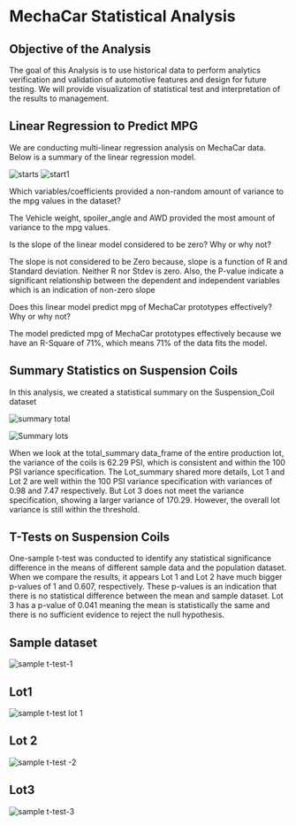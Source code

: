 # MechaCar Statistical Analysis

## Objective of the Analysis

The goal of this Analysis is to use historical data to perform analytics verification and validation of automotive features and design for future testing. We will provide visualization of statistical test and interpretation of the results to management.


## Linear Regression to Predict MPG

We are conducting multi-linear regression analysis on MechaCar data. Below is a summary of the linear regression model. 


![starts](https://user-images.githubusercontent.com/75961117/120877931-23fd6d00-c587-11eb-8001-dcf5a2eb4791.PNG)
![start1](https://user-images.githubusercontent.com/75961117/120877953-41323b80-c587-11eb-945a-e2393d88a6bb.PNG)


Which variables/coefficients provided a non-random amount of variance to the mpg values in the dataset?

The Vehicle weight, spoiler_angle and AWD provided the most amount of variance to the mpg values.

Is the slope of the linear model considered to be zero? Why or why not?

The slope is not considered to be Zero because, slope is a function of R and Standard deviation. Neither R nor Stdev is zero. Also, the P-value indicate a significant relationship between the dependent and independent variables which is an indication of non-zero slope


Does this linear model predict mpg of MechaCar prototypes effectively? Why or why not?

The model predicted mpg of MechaCar prototypes effectively because we have an R-Square of 71%, which means 71% of the data fits the model.


## Summary Statistics on Suspension Coils

In this analysis, we created a statistical summary on the Suspension_Coil dataset

![summary total](https://user-images.githubusercontent.com/75961117/120932638-96c03280-c6c4-11eb-8544-c0d239d595d3.PNG)

![Summary lots](https://user-images.githubusercontent.com/75961117/120932665-b48d9780-c6c4-11eb-82d8-ffcf97649c04.PNG)



When we look at the total_summary data_frame  of the entire production lot, the variance of the coils is 62.29 PSI, which is consistent and within the 100 PSI variance specification.
The Lot_summary shared more details, Lot 1 and Lot 2 are well within the 100 PSI variance specification with variances of 0.98 and 7.47 respectively. But Lot 3 does not meet the variance specification, showing a larger variance of 170.29. However, the overall lot variance is still within the threshold. 


## T-Tests on Suspension Coils

One-sample t-test was conducted to identify any statistical significance difference in the means of different sample data and the population dataset. 
When we compare the results, it appears Lot 1 and Lot 2 have much bigger p-values of 1 and 0.607, respectively. These p-values is an indication that  there is no statistical difference between the mean and sample dataset. 
Lot 3 has a p-value of 0.041 meaning the mean is statistically the same and there is no sufficient evidence to reject the null hypothesis.


## Sample dataset 
![sample t-test-1](https://user-images.githubusercontent.com/75961117/120935300-1273ac80-c6d0-11eb-9064-80a8895cc743.PNG)


## Lot1
![sample t-test lot 1](https://user-images.githubusercontent.com/75961117/120935328-3931e300-c6d0-11eb-8031-453409d945cd.PNG)


## Lot 2
![sample t-test -2](https://user-images.githubusercontent.com/75961117/120935350-5ff01980-c6d0-11eb-85c2-e3e222087000.PNG)


## Lot3
![sample t-test-3](https://user-images.githubusercontent.com/75961117/120935382-844bf600-c6d0-11eb-98fc-d3722f750afe.PNG)





